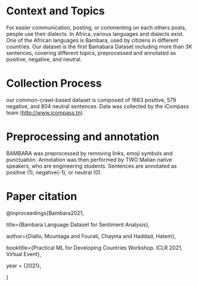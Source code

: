 # Context and Topics
For easier communication, posting, or commenting on each others posts, people use their dialects. In Africa, various languages and dialects exist. One of the African languages is Bambara, used by citizens in different countries. Our dataset is the first Bamabara Dataset including more than 3K sentences, covering different topics, preprocessed and annotated as positive, negative, and neutral.

# Collection Process
our common-crawl-based dataset is composed of 1663 positive, 579 negative, and 804 neutral sentences. 
Data was collected by the iCompass team (http://www.icompass.tn).

# Preprocessing and annotation
BAMBARA was preprocessed by removing links, emoji symbols and punctuation. Annotation was then performed by TWO Malian native speakers, who are engineering students. Sentences are annotated as positive (1), negative(-1), or neutral (0).

# Paper citation

@inproceedings{Bambara2021, 

title={Bambara Language Dataset for  Sentiment Analysis},

author={Diallo, Mountaga and Fourati, Chayma and Haddad, Hatem},

booktitle={Practical ML for Developing Countries Workshop. ICLR 2021, Virtual Event},

year      = {2021},

}
